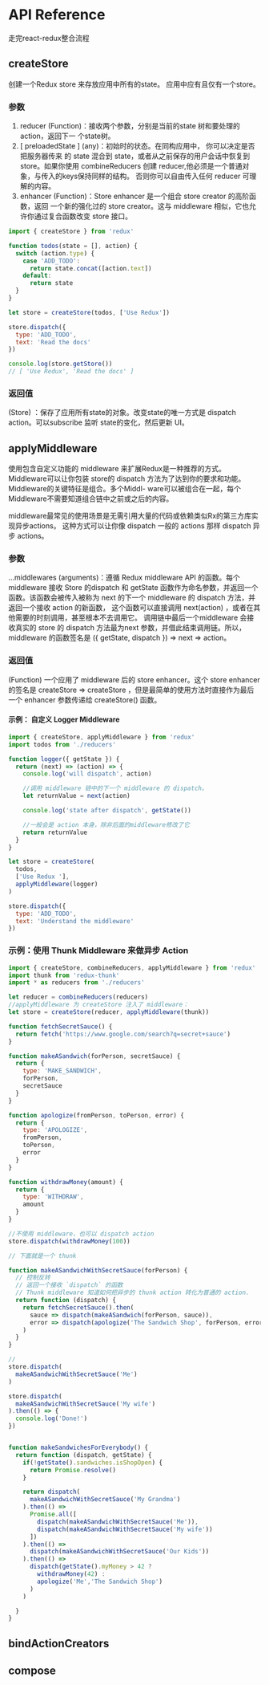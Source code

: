 # API Reference
  走完react-redux整合流程
## createStore

  创建一个Redux store 来存放应用中所有的state。
  应用中应有且仅有一个store。

### 参数
  1. reducer (Function)：接收两个参数，分别是当前的state 树和要处理的action，返回下一
      个state树。
  2. [ preloadedState ] (any)：初始时的状态。在同构应用中， 你可以决定是否把服务器传来
      的 state 混合到 state，或者从之前保存的用户会话中恢复到 store。如果你使用
      combineReducers 创建 reducer,他必须是一个普通对象，与传入的keys保持同样的结构。
      否则你可以自由传入任何 reducer 可理解的内容。
  3. enhancer (Function)：Store enhancer 是一个组合 store creator 的高阶函数，返回
      一个新的强化过的 store creator。这与 middleware 相似，它也允许你通过复合函数改变
      store 接口。

  ```js
  import { createStore } from 'redux'

  function todos(state = [], action) {
    switch (action.type) {
      case 'ADD_TODO':
        return state.concat([action.text])
      default:
        return state
    }
  }

  let store = createStore(todos, ['Use Redux'])

  store.dispatch({
    type: 'ADD_TODO',
    text: 'Read the docs'
  })

  console.log(store.getStore())
  // [ 'Use Redux', 'Read the docs' ]
  ```

### 返回值

  (Store) ：保存了应用所有state的对象。改变state的唯一方式是 dispatch action。可以subscribe 监听 state的变化，然后更新 UI。

## applyMiddleware

  使用包含自定义功能的 middleware 来扩展Redux是一种推荐的方式。Middleware可以让你包装
  store的 dispatch 方法为了达到你的要求和功能。Middleware的关键特征是组合。多个Middl-
  ware可以被组合在一起，每个Middleware不需要知道组合链中之前或之后的内容。

  middleware最常见的使用场景是无需引用大量的代码或依赖类似Rx的第三方库实现异步actions。
  这种方式可以让你像 dispatch 一般的 actions 那样 dispatch 异步 actions。

### 参数
  ...middlewares (arguments)：遵循 Redux middleware API 的函数。每个middleware 接收 Store 的dispatch 和 getState 函数作为命名参数，并返回一个函数。该函数会被传入被称为 next 的下一个 middleware 的 dispatch 方法，并返回一个接收 action 的新函数， 这个函数可以直接调用 next(action) ，或者在其他需要的时刻调用，甚至根本不去调用它。 调用链中最后一个middleware 会接收真实的 store 的 dispatch 方法最为next 参数，并借此结束调用链。所以，middleware 的函数签名是 ({ getState, dispatch }) => next => action。

### 返回值
  (Function) 一个应用了 middleware 后的 store enhancer。这个 store enhancer 的签名是 createStore => createStore ，但是最简单的使用方法时直接作为最后一个 enhancer 参数传递给 createStore() 函数。


#### 示例： 自定义 Logger Middleware

```js
import { createStore, applyMiddleware } from 'redux'
import todos from './reducers'

function logger({ getState }) {
  return (next) => (action) => {
    console.log('will dispatch', action)

    //调用 middleware 链中的下一个 middleware 的 dispatch。
    let returnValue = next(action)

    console.log('state after dispatch', getState())

    //一般会是 action 本身，除非后面的middleware修改了它
    return returnValue
  }
}

let store = createStore(
  todos,
  ['Use Redux '],
  applyMiddleware(logger)
)

store.dispatch({
  type: 'ADD_TODO',
  text: 'Understand the middleware'
})


```

### 示例：使用 Thunk Middleware 来做异步 Action

```js
import { createStore, combineReducers, applyMiddleware } from 'redux'
import thunk from 'redux-thunk'
import * as reducers from './reducers'

let reducer = combineReducers(reducers)
//applyMiddleware 为 createStore 注入了 middleware：
let store = createStore(reducer, applyMiddleware(thunk))

function fetchSecretSauce() {
  return fetch('https://www.google.com/search?q=secret+sauce')
}

function makeASandwich(forPerson, secretSauce) {
  return {
    type: 'MAKE_SANDWICH',
    forPerson,
    secretSauce
  }
}

function apologize(fromPerson, toPerson, error) {
  return {
    type: 'APOLOGIZE',
    fromPerson,
    toPerson,
    error
  }
}

function withdrawMoney(amount) {
  return {
    type: 'WITHDRAW',
    amount
  }
}

//不使用 middleware，也可以 dispatch action
store.dispatch(withdrawMoney(100))

// 下面就是一个 thunk

function makeASandwichWithSecretSauce(forPerson) {
  // 控制反转
  // 返回一个接收 `dispatch` 的函数
  // Thunk middleware 知道如何把异步的 thunk action 转化为普通的 action.
  return function (dispatch) {
    return fetchSecretSauce().then(
      sauce => dispatch(makeASandwich(forPerson, sauce)),
      error => dispatch(apologize('The Sandwich Shop', forPerson, error))
    )
  }
}

//
store.dispatch(
  makeASandwichWithSecretSauce('Me')
)

store.dispatch(
  makeASandwichWithSecretSauce('My wife')
).then(() => {
  console.log('Done!')
})


function makeSandwichesForEverybody() {
  return function (dispatch, getState) {
    if(!getState().sandwiches.isShopOpen) {
      return Promise.resolve()
    }

    return dispatch(
      makeASandwichWithSecretSauce('My Grandma')
    ).then(() =>
      Promise.all([
        dispatch(makeASandwichWithSecretSauce('Me')),
        dispatch(makeASandwichWithSecretSauce('My wife'))
      ])
    ).then(() =>
      dispatch(makeASandwichWithSecretSauce('Our Kids'))
    ).then(() =>
      dispatch(getState().myMoney > 42 ?
        withdrawMoney(42) :
        apologize('Me','The Sandwich Shop')
      )
    )

  }
}

```

## bindActionCreators


## compose
